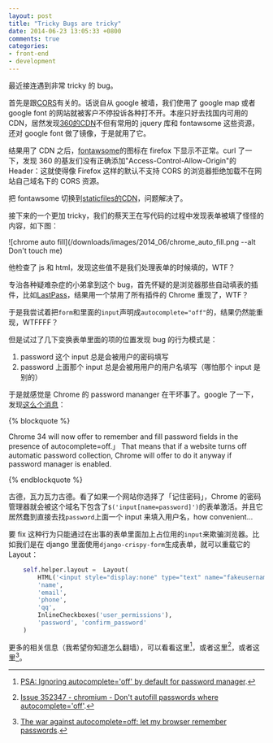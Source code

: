 ```yaml
---
layout: post
title: "Tricky Bugs are tricky"
date: 2014-06-23 13:05:33 +0800
comments: true
categories:
- front-end
- development
---
```


最近接连遇到非常 tricky 的 bug。

首先是跟[CORS](https://developer.mozilla.org/en-US/docs/Web/HTTP/Access_control_CORS)有关的。话说自从 google 被墙，我们使用了 google map 或者 google font 的网站就被客户不停投诉各种打不开。本座只好去找国内可用的 CDN，居然发现[360的CDN](http://libs.useso.com/)不但有常用的 jquery 库和 fontawsome 这些资源，还对 google font 做了镜像，于是就用了它。

结果用了 CDN 之后，[fontawsome](fortawesome.github.io/)的图标在 firefox 下显示不正常。curl 了一下，发现 360 的基友们没有正确添加"Access-Control-Allow-Origin"的 Header：这就使得像 Firefox 这样的默认不支持 CORS 的浏览器拒绝加载不在网站自己域名下的 CORS 资源。

把 fontawsome 切换到[staticfiles的CDN](http://www.staticfile.org/)，问题解决了。

接下来的一个更加 tricky，我们的蔡天王在写代码的过程中发现表单被填了怪怪的内容，如下图：

![chrome auto fill](/downloads/images/2014_06/chrome_auto_fill.png --alt Don't touch me)

他检查了 js 和 html，发现这些值不是我们处理表单的时候填的，WTF？

专治各种疑难杂症的小弟拿到这个 bug，首先怀疑的是浏览器那些自动填表的插件，比如[LastPass](https://lastpass.com/)，结果用一个禁用了所有插件的 Chrome 重现了，WTF？

于是我尝试着把`form`和里面的`input`声明成`autocomplete="off"`的，结果仍然能重现，WTFFFF？

但是试过了几下变换表单里面的项的位置发现 bug 的行为模式是：

1. password 这个 input 总是会被用户的密码填写
2. password 上面那个 input 总是会被用用户的用户名填写（哪怕那个 input 是别的）

于是就感觉是 Chrome 的 password mananger 在干坏事了。google 了一下，发现[这么个消息](http://www.theregister.co.uk/2014/04/09/chrome_makes_new_password_grab_in_version_34/)：


{% blockquote %}

Chrome 34 will now offer to remember and fill password fields in the presence of autocomplete=off.」 That means that if a website turns off automatic password collection, Chrome will offer to do it anyway if password manager is enabled.

{% endblockquote %}

古德，瓦力瓦力古德。看了如果一个网站你选择了「记住密码」，Chrome 的密码管理器就会被这个域名下包含了`$('input[name=password]')`的表单激活。并且它居然蠢到直接去找`password`上面一个 input 来填入用户名，how convenient...

要 fix 这种行为只能通过在出事的表单里面加上占位用的`input`来欺骗浏览器。比如我们是在 django 里面使用`django-crispy-form`生成表单，就可以重载它的 Layout：

```python
    self.helper.layout =  Layout(
        HTML('<input style="display:none" type="text" name="fakeusernameremembered"/><input style="display:none" type="password" name="fakepasswordremembered"/>'),
        'name',
        'email',
        'phone',
        'qq',
        InlineCheckboxes('user_permissions'),
        'password', 'confirm_password'
    )
```

更多的相关信息（我希望你知道怎么翻墙），可以看看这里[^1]，或者这里[^2]，或者这里[^3]。

[^1]: [PSA: Ignoring autocomplete='off' by default for password manager](https://groups.google.com/a/chromium.org/forum/#!msg/security-dev/wYGThW5WRrE/qiWrKwJ79S4J).
[^2]: [Issue 352347 - chromium - Don't autofill passwords where autocomplete='off'](https://groups.google.com/a/chromium.org/forum/#!topic/chromium-dev/zhhj7hCip5c).
[^3]: [The war against autocomplete=off: let my browser remember passwords](https://blog.0xbadc0de.be/archives/124).


